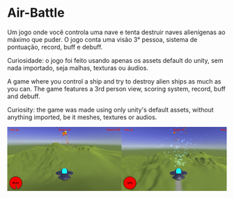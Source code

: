 # Air-Battle
Um jogo onde você controla uma nave e tenta destruir
naves alienígenas ao máximo que puder. 
O jogo conta
uma visão 3° pessoa, sistema de pontuação, record, buff e debuff.

Curiosidade: o jogo foi feito usando apenas os assets default do unity,
sem nada importado, seja malhas, texturas ou áudios.

A game where you control a ship and try to destroy alien ships as much as you can.
The game features a 3rd person view, scoring system, record, buff and debuff.


Curiosity: the game was made using only unity's default assets,
without anything imported, be it meshes, textures or audios.

<img src="Air Battle.png">
